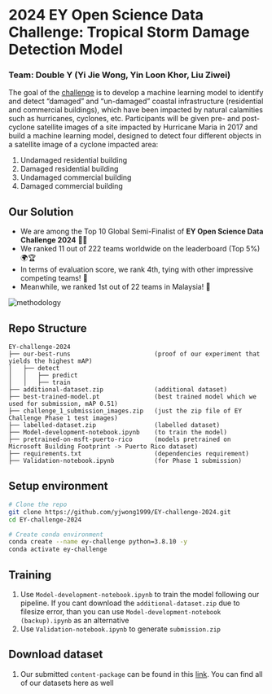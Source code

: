 # 2024 EY Open Science Data Challenge: Tropical Storm Damage Detection Model

### Team: Double Y (Yi Jie Wong, Yin Loon Khor, Liu Ziwei)

The goal of the [challenge](https://challenge.ey.com/challenges/tropical-cyclone-damage-assessment-lrrno2xm) is to develop a machine learning model to identify and detect “damaged” and “un-damaged” coastal infrastructure (residential and commercial buildings), which have been impacted by natural calamities such as hurricanes, cyclones, etc. Participants will be given pre- and post-cyclone satellite images of a site impacted by Hurricane Maria in 2017 and build a machine learning model, designed to detect four different objects in a satellite image of a cyclone impacted area:
1. Undamaged residential building
2. Damaged residential building
3. Undamaged commercial building
4. Damaged commercial building

## Our Solution

- We are among the Top 10 Global Semi-Finalist of **EY Open Science Data Challenge 2024** 🎉🥳 </br>
- We ranked 11 out of 222 teams worldwide on the leaderboard (Top 5%) 🌍🏆 </br>
- In terms of evaluation score, we rank 4th, tying with other impressive competing teams! 🤩
- Meanwhile, we ranked 1st out of 22 teams in Malaysia! 🏅

![methodology](https://github.com/yjwong1999/EY-challenge-2024/blob/main/Team%20Double%20Y%20-%20Methodology.jpg?raw=true)

<!-- 
## Business Idea: Data Fleet is What You Need
- Data is often compared to oil, but like oil, data needs to be refined and transformed to unleash its true potential.
- Our proposed method achived promising results with minimal training data!
-->

## Repo Structure
```
EY-challenge-2024
├── our-best-runs                       (proof of our experiment that yields the highest mAP)
│   ├── detect
│   │   ├── predict                     
│   │   ├── train                       
├── additional-dataset.zip              (additional dataset)
├── best-trained-model.pt               (best trained model which we used for submission, mAP 0.51)
├── challenge_1_submission_images.zip   (just the zip file of EY Challenge Phase 1 test images)
├── labelled-dataset.zip                (labelled dataset)
├── Model-development-notebook.ipynb    (to train the model)
├── pretrained-on-msft-puerto-rico      (models pretrained on Microsoft Building Footprint -> Puerto Rico dataset)
├── requirements.txt                    (dependencies requirement)
├── Validation-notebook.ipynb           (for Phase 1 submission)
```

## Setup environment
```bash
# Clone the repo
git clone https://github.com/yjwong1999/EY-challenge-2024.git
cd EY-challenge-2024

# Create conda environment
conda create --name ey-challenge python=3.8.10 -y
conda activate ey-challenge
```

## Training
<!-- 
1. Start with `1 BuildingDetection.ipynb` to pretrain a YOLOv8n model using [Msft Building Footprint](https://planetarycomputer.microsoft.com/dataset/ms-buildings) dataset. A pretrained experiments outputs (including the weights) of Module 1 are provided in `pretrained` directory. So unless you want to modify the training pipeline for Module 1, you can skip this and directly go to Module 2.
2. With the pretrained model, you can proceed to `2 Finetuner.ipynb`. In this module, you will fine-tune the pretrained model from Module 1 on the EY Training Dataset
-->
1. Use `Model-development-notebook.ipynb` to train the model following our pipeline. If you cant download the `additional-dataset.zip` due to filesize error, than you can use `Model-development-notebook (backup).ipynb` as an alternative
2. Use `Validation-notebook.ipynb` to generate `submission.zip`

## Download dataset
1. Our submitted `content-package` can be found in this [link](https://drive.google.com/drive/folders/1KI9Fh0qCpzWMw-Cf9eWf0-LAyC9nIq1n?usp=sharing). You can find all of our datasets here as well
